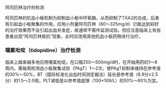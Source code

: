 ## 


### 
 
 阿司匹林治疗的检测

 阿司匹林的抗血小板机制为抑制血小板中环氧酶，从而抑制了TXA2的合成，后者有引起血小板聚集的作用。应用小剂量阿司匹林（80～325mg/d）已能达到较好的治疗效果而不会引起出血并发症，故通常不需作监测试验。但应注意临床上有些患者出现“阿司匹林抵抗”现象，此时应改用其他抗血小板药物进行治疗。

 
### 噻氯吡啶（tidopidine）治疗检测

 临床上越来越多地应用噻氯吡啶。在口服250～500mg/d时，在开始用药的1～8周内，需每周检测血小板聚集试验（PAgT）1～2次，使PAgT抑制率维持在参考值的30%～50%，BT（国际标准化出血时间测定器法）延长是参考值（6.9分±2.5分）的1.5～2.0倍，PLT减低是以参考值底限（100×109/L）的50%～60%为宜。

